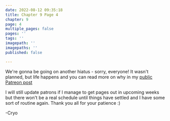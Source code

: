 ```yaml
---
date: 2022-08-12 09:35:18
title: Chapter 9 Page 4
chapter: 9
page: 4
multiple_pages: false
pages: ''
tags: ''
imagepath: ''
imagepaths: ''
published: false

---
```

We're gonna be going on another hiatus - sorry, everyone! It wasn't planned, but life happens and you can read more on why in my [public Patreon post](https://www.patreon.com/posts/70416171?pr=true)

I will still update patrons if I manage to get pages out in upcoming weeks but there won't be a real schedule until things have settled and I have some sort of routine again. Thank you all for your patience :)

\-Cryo